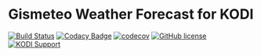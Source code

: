 #  Gismeteo Weather Forecast for KODI

[![Build Status](https://img.shields.io/travis/vlmaksime/weather.gismeteo/kodi-release.svg)](https://travis-ci.org/vlmaksime/weather.gismeteo)
[![Codacy Badge](https://img.shields.io/codacy/grade/dd33ef722bc144a5b25eb8cf79e3eee4/kodi-release.svg)](https://www.codacy.com/app/vlmaksime/weather.gismeteo)
[![codecov](https://img.shields.io/codecov/c/github/vlmaksime/weather.gismeteo/kodi-release.svg)](https://codecov.io/gh/vlmaksime/weather.gismeteo/branch/kodi-release)
[![GitHub license](https://img.shields.io/github/license/vlmaksime/weather.gismeteo.svg)](https://github.com/vlmaksime/weather.gismeteo/blob/master/LICENSE)
[![KODI Support](https://img.shields.io/badge/KODI-17%2B-yellowgreen.svg)](https://kodi.tv/)